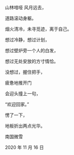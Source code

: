 　　山林喑哑 风月远去，

　　道路滚动身躯。

　　烟火清冷，未寻觅迹，离于自己。



　　想过冷静，想过计划，

　　想过壁炉旁一个人的白发，

　　想过无处安放的方寸情恰。



　　没想过，握住把手，

　　疲惫地推开门

　　会迎头撞上一句，



　　“欢迎回家。”



　　愣了一下，

　　地板折出两点光华。





　　南国微雪

　　2020 年 11 月 16 日

